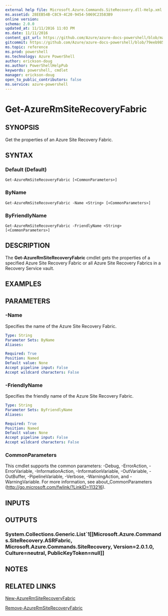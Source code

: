 ```yaml
---
external help file: Microsoft.Azure.Commands.SiteRecovery.dll-Help.xml
ms.assetid: 28EEB54B-C8C9-4C20-9454-5069C23583B9
online version: 
schema: 2.0.0
updated_at: 11/11/2016 11:03 PM
ms.date: 11/11/2016
content_git_url: https://github.com/Azure/azure-docs-powershell/blob/master/azureps-cmdlets-docs/ResourceManager/AzureRM.SiteRecovery/v3.2.0/Get-AzureRmSiteRecoveryFabric.md
gitcommit: https://github.com/Azure/azure-docs-powershell/blob/79eeb985ea480979357fb4695832a0c3d29a48bf/azureps-cmdlets-docs/ResourceManager/AzureRM.SiteRecovery/v3.2.0/Get-AzureRmSiteRecoveryFabric.md
ms.topic: reference
ms.prod: powershell
ms.technology: Azure PowerShell
author: erickson-doug
ms.author: PowerShellHelpPub
keywords: powershell, cmdlet
manager: erickson-doug
open_to_public_contributors: false
ms.service: azure-powershell
---
```


# Get-AzureRmSiteRecoveryFabric

## SYNOPSIS
Get the properties of an Azure Site Recovery Fabric.

## SYNTAX

### Default (Default)
```
Get-AzureRmSiteRecoveryFabric [<CommonParameters>]
```

### ByName
```
Get-AzureRmSiteRecoveryFabric -Name <String> [<CommonParameters>]
```

### ByFriendlyName
```
Get-AzureRmSiteRecoveryFabric -FriendlyName <String> [<CommonParameters>]
```

## DESCRIPTION
The **Get-AzureRmSiteRecoveryFabric** cmdlet gets the properties of a specified Azure Site Recovery Fabric or all Azure Site Recovery Fabrics in a Recovery Service vault.

## EXAMPLES

## PARAMETERS

### -Name
Specifies the name of the Azure Site Recovery Fabric.

```yaml
Type: String
Parameter Sets: ByName
Aliases: 

Required: True
Position: Named
Default value: None
Accept pipeline input: False
Accept wildcard characters: False
```

### -FriendlyName
Specifies the friendly name of the Azure Site Recovery Fabric.

```yaml
Type: String
Parameter Sets: ByFriendlyName
Aliases: 

Required: True
Position: Named
Default value: None
Accept pipeline input: False
Accept wildcard characters: False
```

### CommonParameters
This cmdlet supports the common parameters: -Debug, -ErrorAction, -ErrorVariable, -InformationAction, -InformationVariable, -OutVariable, -OutBuffer, -PipelineVariable, -Verbose, -WarningAction, and -WarningVariable. For more information, see about_CommonParameters (http://go.microsoft.com/fwlink/?LinkID=113216).

## INPUTS

## OUTPUTS

### System.Collections.Generic.List`1[[Microsoft.Azure.Commands.SiteRecovery.ASRFabric, Microsoft.Azure.Commands.SiteRecovery, Version=2.0.1.0, Culture=neutral, PublicKeyToken=null]]

## NOTES

## RELATED LINKS

[New-AzureRmSiteRecoveryFabric](xref:ResourceManager/AzureRM.SiteRecovery/v3.2.0/New-AzureRmSiteRecoveryFabric.md)

[Remove-AzureRmSiteRecoveryFabric](xref:ResourceManager/AzureRM.SiteRecovery/v3.2.0/Remove-AzureRmSiteRecoveryFabric.md)
